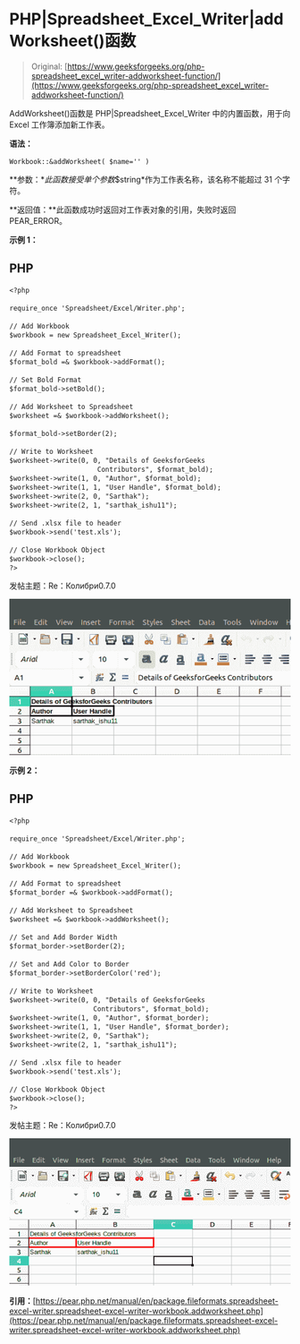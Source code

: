 # PHP|Spreadsheet_Excel_Writer|addWorksheet()函数

> Original: [https://www.geeksforgeeks.org/php-spreadsheet_excel_writer-addworksheet-function/](https://www.geeksforgeeks.org/php-spreadsheet_excel_writer-addworksheet-function/)

AddWorksheet()函数是 PHP|Spreadsheet_Excel_Writer 中的内置函数，用于向 Excel 工作簿添加新工作表。

**语法：**

```
Workbook::&addWorksheet( $name='' )
```

**参数：**此函数接受单个参数*$string*作为工作表名称，该名称不能超过 31 个字符。

**返回值：**此函数成功时返回对工作表对象的引用，失败时返回 PEAR_ERROR。

**示例 1：**

## PHP

```
<?php

require_once 'Spreadsheet/Excel/Writer.php';

// Add Workbook
$workbook = new Spreadsheet_Excel_Writer();

// Add Format to spreadsheet
$format_bold =& $workbook->addFormat();

// Set Bold Format
$format_bold->setBold();

// Add Worksheet to Spreadsheet
$worksheet =& $workbook->addWorksheet();

$format_bold->setBorder(2);

// Write to Worksheet
$worksheet->write(0, 0, "Details of GeeksforGeeks
                      Contributors", $format_bold);
$worksheet->write(1, 0, "Author", $format_bold);
$worksheet->write(1, 1, "User Handle", $format_bold);
$worksheet->write(2, 0, "Sarthak");
$worksheet->write(2, 1, "sarthak_ishu11");

// Send .xlsx file to header
$workbook->send('test.xls');

// Close Workbook Object
$workbook->close();
?>
```

发帖主题：Re：Колибри0.7.0

![](img/4bbb7b1a8b5f979292240475c1eb1730.png)

**示例 2：**

## PHP

```
<?php

require_once 'Spreadsheet/Excel/Writer.php';

// Add Workbook
$workbook = new Spreadsheet_Excel_Writer();

// Add Format to spreadsheet
$format_border =& $workbook->addFormat();

// Add Worksheet to Spreadsheet
$worksheet =& $workbook->addWorksheet();

// Set and Add Border Width
$format_border->setBorder(2);

// Set and Add Color to Border
$format_border->setBorderColor('red');

// Write to Worksheet
$worksheet->write(0, 0, "Details of GeeksforGeeks
                     Contributors", $format_bold);
$worksheet->write(1, 0, "Author", $format_border);
$worksheet->write(1, 1, "User Handle", $format_border);
$worksheet->write(2, 0, "Sarthak");
$worksheet->write(2, 1, "sarthak_ishu11");

// Send .xlsx file to header
$workbook->send('test.xls');

// Close Workbook Object
$workbook->close();
?>
```

发帖主题：Re：Колибри0.7.0

![](img/a68c2927171e477bee3b0b1a0327d8b9.png)

**引用：**[https://pear.php.net/manual/en/package.fileformats.spreadsheet-excel-writer.spreadsheet-excel-writer-workbook.addworksheet.php](https://pear.php.net/manual/en/package.fileformats.spreadsheet-excel-writer.spreadsheet-excel-writer-workbook.addworksheet.php)